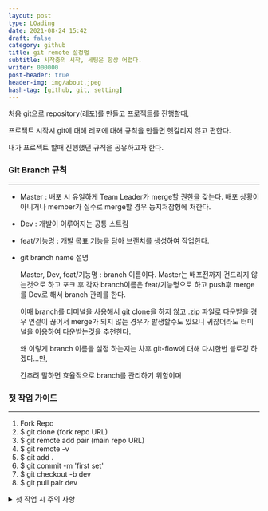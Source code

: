 ```yaml
---
layout: post
type: LOading
date: 2021-08-24 15:42
draft: false
category: github
title: git remote 설정법
subtitle: 시작중의 시작, 세팅은 항상 어렵다.
writer: 000000
post-header: true
header-img: img/about.jpeg
hash-tag: [github, git, setting]
---
```


처음 git으로 repository(레포)를 만들고 프로젝트를 진행할때,

프로젝트 시작시 git에 대해 레포에 대해 규칙을 만들면 헷갈리지 않고 편한다.

내가 프로젝트 할때 진행했던 규칙을 공유하고자 한다.

### Git Branch 규칙

------

- Master : 배포 시 유일하게 Team Leader가 merge할 권한을 갖는다. 배포 상황이 아니거나 member가 실수로 merge할 경우 능지처참형에 처한다.

- Dev : 개발이 이루어지는 공통 스트림

- feat/기능명 : 개발 목표 기능을 담아 브랜치를 생성하여 작업한다.

- git branch name 설명

  Master, Dev, feat/기능명 : branch 이름이다. Master는 배포전까지 건드리지 않는것으로 하고 포크 후 각자 branch이름은 feat/기능명으로 하고 push후 merge를 Dev로 해서 branch 관리를 한다.

  이때 branch를 터미널을 사용해서 git clone을 하지 않고 .zip 파일로 다운받을 경우 연결이 끊어서 merge가 되지 않는 경우가 발생할수도 있으니 귀찮더라도 터미널을 이용하여 다운받는것을 추천한다.

  왜 이렇게 branch 이름을 설정 하는지는 차후 git-flow에 대해 다시한번 블로깅 하겠다...만,

  간추려 말하면 효율적으로 branch를 관리하기 위함이며

### 첫 작업 가이드

------

1. Fork Repo
2. $ git clone (fork repo URL)
3. $ git remote add pair (main repo URL)
4. $ git remote -v
5. $ git add .
6. $ git commit -m 'first set'
7. $ git checkout -b dev
8. $ git pull pair dev

<details>
<summary>첫 작업 시 주의 사항</summary>
<div markdow>
1. Fork Repo : Repo를 내 github으로 포크를 먼저 해준다.<br>
2. git clone (fork repo URL) : 터미널을 사용하여 다운받을 장소(폴더)로 이동한뒤 해당 git clone을 한다. 이때 적어야할 URL은 퍼온 내 주소가 적힌 Fork가 된 주소이다.( 하..이거 존나 중요한데 접기안이라 강조가 안되네...나중에 안된다고 징징거리지 말고 여기에 니꺼주소 제대로 적었는지 확인하자 제발...)<br>
3. git remote add pair (main repo URL) : pair라는 이름으로 main repo URL을 연결된다. 이때 pair는 규칙으로 정한건데 한번 정한걸로 쭉 사용하게 되니 오타 나지 않도록 하자(pari 라던지...piar 라던지... 이거 한번 잘못하면 리모트를 다시하거나 프로젝트 끝날때 까지 저대로 사용해야되서 굉장히 불편한 일이 생긴다..)<br>
4. git remote -v : 연결된 remote 현황을 확인할수 있다.<br>
5 ~ 6. git add 와 git commit 하는 것이다. 정확한 정보는 git 사용법 자체에 대해서 설명하는 문서를 찾아보자.<br>
7. git checkout -b dev : 새로운 branch를 생성하게 된다. 이때 만들어진 repo는 1번에서 내 github으로 연결되어 있으니 push할때 내 github에도 repo가 생성되게 된다. 그리고 branch를 만들때의 코드를 그대로 가지고 오기 때문에 직전의 repo상태에 대해서 유의하자.(문제 많은 repo에서 새 branch를 만들고 그 위에 pull을 실행하면 conflict가 많이 나게되어 귀찮아 지는 경우가 생긴다.) 처음 실행하는 경우에는 코드가 없는 상태라 상관없긴하다.<br>
8. git pull pair dev: 생성된 새 branch에 pair로 연결된 repo의 dev 브랜치에서 pull을 당겨 온다.(pair가 되어 있지 않다면 piar자리에 URL을 직접 넣어도 되지만, 매번 URL을 직접 넣기가 힘들어 remote처리를 하는것이다.)<br>
  </div>



### 반복 작업 가이드

------

1. (작업 착수) $ git checkout -b feat/기능명
2. (작업 완료) $ git add . $ git commit -m '[서버/클라이언트/CSS] 작업내용'
3. (업로드) $ git push origin (브랜치명)
4. (로컬 초기화) $ git checkout dev
5. 깃허브에서 메인 repo로 PR을 전송합니다
6. 다음날 merge가 완료된 상태임을 확인합니다
7. (최신화) $ git pull pair dev
8. 작업 착수를 위해 1번부터 반복합니다

<details>
<summary>반복 작업 시 주의사항</summary>
<div markdow>
  반복작업시 주의할 점은 새 branch 생성하는것을 잊어먹지 말자. <br>  처음에는 적응이 되지 않아 conflict가 많이 발생할것이다.  <br> 조금만 주의하면 conflict로 인한 귀찮음을 줄일수 있다.
  </div>







깔끔한 github 환경을 유지하려고 하는데 쉽지가 않다.

더 큰 귀찮음을 방지하기 위해 처음에 조금만 귀찮고자 하는것이다.

처음할때는 왜 이렇게 하지 했는데,

알면알수록 개발자들을 위한 개발툴을 개발하신 분들이 존경스럽다.
